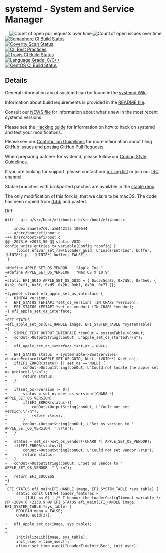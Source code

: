 # systemd - System and Service Manager

<a href="https://in.waw.pl/systemd-github-state/systemd-systemd-issues.svg"><img align="right" src="https://in.waw.pl/systemd-github-state/systemd-systemd-issues-small.svg" alt="Count of open issues over time"></a>
<a href="https://in.waw.pl/systemd-github-state/systemd-systemd-pull-requests.svg"><img align="right" src="https://in.waw.pl/systemd-github-state/systemd-systemd-pull-requests-small.svg" alt="Count of open pull requests over time"></a>
[![Semaphore CI Build Status](https://semaphoreci.com/api/v1/projects/28a5a3ca-3c56-4078-8b5e-7ed6ef912e14/443470/shields_badge.svg)](https://semaphoreci.com/systemd/systemd)<br/>
[![Coverity Scan Status](https://scan.coverity.com/projects/350/badge.svg)](https://scan.coverity.com/projects/350)<br/>
[![CII Best Practices](https://bestpractices.coreinfrastructure.org/projects/1369/badge)](https://bestpractices.coreinfrastructure.org/projects/1369)<br/>
[![Travis CI Build Status](https://travis-ci.org/systemd/systemd.svg?branch=master)](https://travis-ci.org/systemd/systemd)<br/>
[![Language Grade: C/C++](https://img.shields.io/lgtm/grade/cpp/g/systemd/systemd.svg?logo=lgtm&logoWidth=18)](https://lgtm.com/projects/g/systemd/systemd/context:cpp)<br/>
[![CentOS CI Build Status](https://ci.centos.org/buildStatus/icon?job=systemd-pr-build)](https://ci.centos.org/job/systemd-pr-build/)

## Details

General information about systemd can be found in the [systemd Wiki](https://www.freedesktop.org/wiki/Software/systemd).

Information about build requirements is provided in the [README file](README).

Consult our [NEWS file](NEWS) for information about what's new in the most recent systemd versions.

Please see the [Hacking guide](docs/HACKING.md) for information on how to hack on systemd and test your modifications.

Please see our [Contribution Guidelines](docs/CONTRIBUTING.md) for more information about filing GitHub Issues and posting GitHub Pull Requests.

When preparing patches for systemd, please follow our [Coding Style Guidelines](docs/CODING_STYLE.md).

If you are looking for support, please contact our [mailing list](https://lists.freedesktop.org/mailman/listinfo/systemd-devel) or join our [IRC channel](irc://irc.freenode.org/%23systemd).

Stable branches with backported patches are available in the [stable repo](https://github.com/systemd/systemd-stable).

The only modification of this fork is, that we claim to be macOS. The code has been copied from [0xbb](github.com/0xbb/apple_set_os.efi) and pasted.

Diff:


    diff --git a/src/boot/efi/boot.c b/src/boot/efi/boot.c

		index 5aae7e7c0..a5d4421f3 100644
	--- a/src/boot/efi/boot.c
	+++ b/src/boot/efi/boot.c
	@@ -2073,6 +2073,50 @@ static VOID config_write_entries_to_variable(Config *config) {
		 (void) efivar_set_raw(&loader_guid, L"LoaderEntries", buffer, (UINT8*) p - (UINT8*) buffer, FALSE);
	 }
	 
	+#define APPLE_SET_OS_VENDOR	"Apple Inc."
	+#define APPLE_SET_OS_VERSION	"Mac OS X 10.9"
	+
	+static EFI_GUID APPLE_SET_OS_GUID = { 0xc5c5da95, 0x7d5c, 0x45e6, { 0xb2, 0xf1, 0x3f, 0xd5, 0x2b, 0xb1, 0x00, 0x77 }}; 
	+
	+typedef struct efi_apple_set_os_interface {
	+	UINT64 version;
	+	EFI_STATUS (EFIAPI *set_os_version) (IN CHAR8 *version);
	+	EFI_STATUS (EFIAPI *set_os_vendor) (IN CHAR8 *vendor);
	+} efi_apple_set_os_interface;
	+
	+EFI_STATUS
	+efi_apple_set_os(EFI_HANDLE image, EFI_SYSTEM_TABLE *systemTable)
	+{
	+	SIMPLE_TEXT_OUTPUT_INTERFACE *conOut = systemTable->ConOut;
	+	conOut->OutputString(conOut, L"apple_set_os started\r\n");
	+
	+	efi_apple_set_os_interface *set_os = NULL;
	+
	+	EFI_STATUS status  = systemTable->BootServices->LocateProtocol(&APPLE_SET_OS_GUID, NULL, (VOID**) &set_os);
	+	if(EFI_ERROR(status) || set_os == NULL) {
	+		conOut->OutputString(conOut, L"Could not locate the apple set os protocol.\r\n");
	+		return status;
	+	}
	+
	+	if(set_os->version != 0){
	+		status = set_os->set_os_version((CHAR8 *) APPLE_SET_OS_VERSION);
	+		if(EFI_ERROR(status)){
	+			conOut->OutputString(conOut, L"Could not set version.\r\n");
	+			return status;
	+		}
	+		conOut->OutputString(conOut, L"Set os version to " APPLE_SET_OS_VERSION  ".\r\n");
	+	}
	+
	+	status = set_os->set_os_vendor((CHAR8 *) APPLE_SET_OS_VENDOR);
	+	if(EFI_ERROR(status)){
	+		conOut->OutputString(conOut, L"Could not set vendor.\r\n");
	+		return status;
	+	}
	+	conOut->OutputString(conOut, L"Set os vendor to " APPLE_SET_OS_VENDOR  ".\r\n");
	+
	+	return EFI_SUCCESS;
	+}
	+
	 EFI_STATUS efi_main(EFI_HANDLE image, EFI_SYSTEM_TABLE *sys_table) {
		 static const UINT64 loader_features =
			 (1ULL << 0) | /* I honour the LoaderConfigTimeout variable */
	@@ -2094,6 +2138,9 @@ EFI_STATUS efi_main(EFI_HANDLE image, EFI_SYSTEM_TABLE *sys_table) {
		 BOOLEAN menu = FALSE;
		 CHAR16 uuid[37];
	 
	+	efi_apple_set_os(image, sys_table);
	+
	+
		 InitializeLib(image, sys_table);
		 init_usec = time_usec();
		 efivar_set_time_usec(L"LoaderTimeInitUSec", init_usec);
